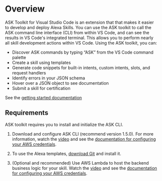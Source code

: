 # Overview

ASK Toolkit for Visual Studio Code is an extension that that makes it easier to develop and deploy Alexa Skills. You can use the ASK toolkit to call the ASK command line interface (CLI) from within VS Code, and can see the results in VS Code's integrated terminal. This allows you to perform nearly all skill development actions within VS Code. Using the ASK toolkit, you can:

* Discover ASK commands by typing “ASK” from the VS Code command palette
* Create a skill using templates
* Generate code snippets for built-in intents, custom intents, slots, and request handlers
* Identify errors in your JSON schema
* Hover over a JSON object to see documentation 
* Submit a skill for certification

See the [getting started documentation](https://developer.amazon.com/docs/ask-toolkit/get-started-with-the-ask-toolkit-for-visual-studio-code.html)

## Requirements

ASK toolkit requires you to install and initialize the ASK CLI.

1. Download and configure ASK CLI (recommend version 1.5.0). For more information, watch the [video](https://alexa.design/ask-cli-overview) and see the [documentation for configuring your AWS credentials](https://developer.amazon.com/docs/smapi/quick-start-alexa-skills-kit-command-line-interface.html).

2. To use the Alexa templates, [download Git](https://git-scm.com/downloads) and install it.

3. (Optional and recommended) Use AWS Lambda to host the backend business logic for your skill. Watch the [video](https://alexa.design/ask-cli-aws) and see the [documentation for configuring your AWS credentials](https://developer.amazon.com/docs/smapi/set-up-credentials-for-an-amazon-web-services-account.html).
